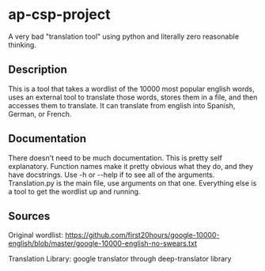 # ap-csp-project
A very bad "translation tool" using python and literally zero reasonable 
thinking.

## Description
This is a tool that takes a wordlist of the 10000 most popular english words,
uses an external tool to translate those words, stores them in a file, and then
accesses them to translate. It can translate from english into Spanish, German,
or French.

## Documentation
There doesn't need to be much documentation. This is pretty self explanatory.
Function names make it pretty obvious what they do, and they have docstrings.
Use -h or --help if to see all of the arguments. Translation.py is the main 
file, use arguments on that one. Everything else is a tool to get the wordlist
up and running.

## Sources
Original wordlist: https://github.com/first20hours/google-10000-english/blob/master/google-10000-english-no-swears.txt

Translation Library: google translator through deep-translator library
